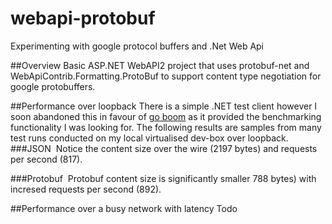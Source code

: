 webapi-protobuf
===============

Experimenting with google protocol buffers and .Net Web Api

##Overview
Basic ASP.NET WebAPI2 project that uses protobuf-net and WebApiContrib.Formatting.ProtoBuf to support content type negotiation for google protobuffers.

##Performance over loopback
There is a simple .NET test client however I soon abandoned this in favour of [go boom](https://github.com/rakyll/boom) as it provided the benchmarking functionality I was looking for. The following results are samples from many test runs conducted on my local virtualised dev-box over loopback.
###JSON
<img href="./Boom-JSON.PNG" />
Notice the content size over the wire (2197 bytes) and requests per second (817).

###Protobuf
<img href="./Boom-Protobuf.PNG"/>
Protobuf content size is significantly smaller 788 bytes) with incresed requests per second (892).

##Performance over a busy network with latency
Todo